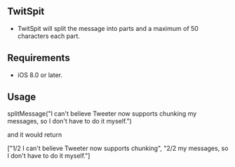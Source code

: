 ## TwitSpit

- TwitSpit will split the message into parts and a maximum of 50 characters each part.

## Requirements

- iOS 8.0 or later.

## Usage

splitMessage("I can't believe Tweeter now supports chunking my
messages, so I don't have to do it myself.")

and it would return

["1/2 I can't believe Tweeter now supports chunking", "2/2 my
messages, so I don't have to do it myself."]
